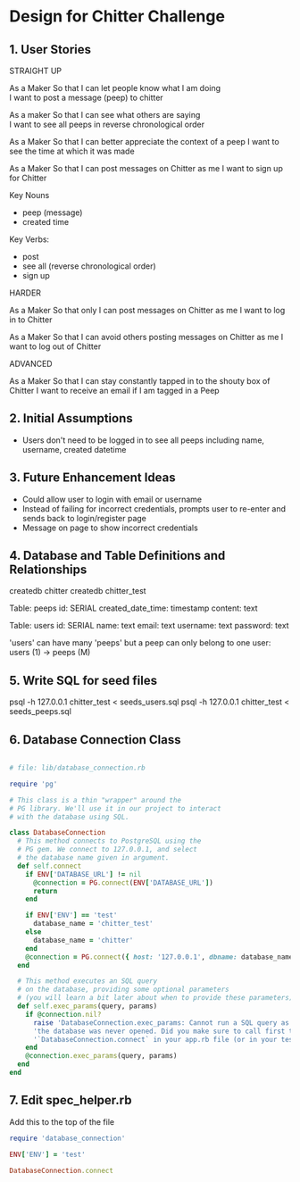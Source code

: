 # Design for Chitter Challenge

## 1. User Stories

STRAIGHT UP

As a Maker
So that I can let people know what I am doing  
I want to post a message (peep) to chitter

As a maker
So that I can see what others are saying  
I want to see all peeps in reverse chronological order

As a Maker
So that I can better appreciate the context of a peep
I want to see the time at which it was made

As a Maker
So that I can post messages on Chitter as me
I want to sign up for Chitter

Key Nouns   
- peep (message)
- created time

Key Verbs:
- post
- see all (reverse chronological order)
- sign up


HARDER

As a Maker
So that only I can post messages on Chitter as me
I want to log in to Chitter

As a Maker
So that I can avoid others posting messages on Chitter as me
I want to log out of Chitter

ADVANCED

As a Maker
So that I can stay constantly tapped in to the shouty box of Chitter
I want to receive an email if I am tagged in a Peep


## 2. Initial Assumptions

- Users don't need to be logged in to see all peeps including name, username, created datetime

## 3. Future Enhancement Ideas

- Could allow user to login with email or username
- Instead of failing for incorrect credentials, prompts user to re-enter and sends back to login/register page
- Message on page to show incorrect credentials


## 4. Database and Table Definitions and Relationships

createdb chitter
createdb chitter_test

Table: peeps
id: SERIAL
created_date_time: timestamp
content: text

Table: users
id: SERIAL
name: text
email: text
username: text
password: text

'users' can have many 'peeps' but a peep can only belong to one user: users (1) -> peeps (M)

## 5. Write SQL for seed files

psql -h 127.0.0.1 chitter_test < seeds_users.sql
psql -h 127.0.0.1 chitter_test < seeds_peeps.sql

## 6. Database Connection Class

```ruby

# file: lib/database_connection.rb

require 'pg'

# This class is a thin "wrapper" around the
# PG library. We'll use it in our project to interact
# with the database using SQL.

class DatabaseConnection
  # This method connects to PostgreSQL using the 
  # PG gem. We connect to 127.0.0.1, and select
  # the database name given in argument.
  def self.connect
    if ENV['DATABASE_URL'] != nil
      @connection = PG.connect(ENV['DATABASE_URL'])
      return
    end

    if ENV['ENV'] == 'test'
      database_name = 'chitter_test'
    else
      database_name = 'chitter'
    end
    @connection = PG.connect({ host: '127.0.0.1', dbname: database_name })
  end

  # This method executes an SQL query 
  # on the database, providing some optional parameters
  # (you will learn a bit later about when to provide these parameters).
  def self.exec_params(query, params)
    if @connection.nil?
      raise 'DatabaseConnection.exec_params: Cannot run a SQL query as the connection to'\
      'the database was never opened. Did you make sure to call first the method '\
      '`DatabaseConnection.connect` in your app.rb file (or in your tests spec_helper.rb)?'
    end
    @connection.exec_params(query, params)
  end
end
```

## 7. Edit spec_helper.rb

Add this to the top of the file

```ruby
require 'database_connection'

ENV['ENV'] = 'test'

DatabaseConnection.connect
```
